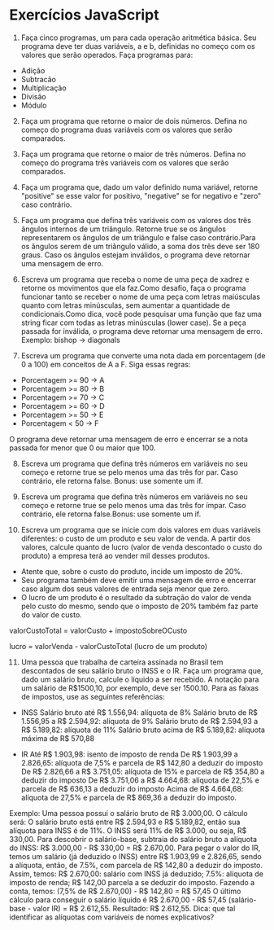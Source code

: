# Exercícios JavaScript

1. Faça cinco programas, um para cada operação aritmética básica. Seu programa deve ter duas variáveis, a e b, definidas no começo com os valores que serão operados. Faça programas para:
- Adição
- Subtracão
- Multiplicação
- Divisão
- Módulo

2. Faça um programa que retorne o maior de dois números. Defina no começo do programa duas variáveis com os valores que serão comparados.

3. Faça um programa que retorne o maior de três números. Defina no começo do programa três variáveis com os valores que serão comparados.

4. Faça um programa que, dado um valor definido numa variável, retorne "positive" se esse valor for positivo, "negative" se for negativo e "zero" caso contrário.

5. Faça um programa que defina três variáveis com os valores dos três ângulos internos de um triângulo. Retorne true se os ângulos representarem os ângulos de um triângulo e false caso contrário.Para os ângulos serem de um triângulo válido, a soma dos três deve ser 180 graus. Caso os ângulos estejam inválidos, o programa deve retornar uma mensagem de erro.

6. Escreva um programa que receba o nome de uma peça de xadrez e retorne os movimentos que ela faz.Como desafio, faça o programa funcionar tanto se receber o nome de uma peça com letras maiúsculas quanto com letras minúsculas, sem aumentar a quantidade de condicionais.Como dica, você pode pesquisar uma função que faz uma string ficar com todas as letras minúsculas (lower case).
Se a peça passada for inválida, o programa deve retornar uma mensagem de erro.
Exemplo: bishop -> diagonals

7. Escreva um programa que converte uma nota dada em porcentagem (de 0 a 100) em conceitos de A a F. Siga essas regras:

- Porcentagem >= 90 -> A
- Porcentagem >= 80 -> B
- Porcentagem >= 70 -> C
- Porcentagem >= 60 -> D
- Porcentagem >= 50 -> E
- Porcentagem < 50 -> F

O programa deve retornar uma mensagem de erro e encerrar se a nota passada for menor que 0 ou maior que 100.

8. Escreva um programa que defina três números em variáveis no seu começo e retorne true se pelo menos uma das três for par. Caso contrário, ele retorna false. Bonus: use somente um if.

9. Escreva um programa que defina três números em variáveis no seu começo e retorne true se pelo menos uma das três for ímpar. Caso contrário, ele retorna false.Bonus: use somente um if.

10. Escreva um programa que se inicie com dois valores em duas variáveis diferentes: o custo de um produto e seu valor de venda. A partir dos valores, calcule quanto de lucro (valor de venda descontado o custo do produto) a empresa terá ao vender mil desses produtos.

- Atente que, sobre o custo do produto, incide um imposto de 20%.
- Seu programa também deve emitir uma mensagem de erro e encerrar caso algum dos seus valores de entrada seja menor que zero.
- O lucro de um produto é o resultado da subtração do valor de venda pelo custo do mesmo, sendo que o imposto de 20% também faz parte do valor de custo.

valorCustoTotal = valorCusto + impostoSobreOCusto

lucro = valorVenda - valorCustoTotal (lucro de um produto)

11. Uma pessoa que trabalha de carteira assinada no Brasil tem descontados de seu salário bruto o INSS e o IR. Faça um programa que, dado um salário bruto, calcule o líquido a ser recebido.
A notação para um salário de R$1500,10, por exemplo, deve ser 1500.10. Para as faixas de impostos, use as seguintes referências:
- INSS
Salário bruto até R$ 1.556,94: alíquota de 8%
Salário bruto de R$ 1.556,95 a R$ 2.594,92: alíquota de 9%
Salário bruto de R$ 2.594,93 a R$ 5.189,82: alíquota de 11%
Salário bruto acima de R$ 5.189,82: alíquota máxima de R$ 570,88

- IR
Até R$ 1.903,98: isento de imposto de renda
De R$ 1.903,99 a 2.826,65: alíquota de 7,5% e parcela de R$ 142,80 a deduzir do imposto
De R$ 2.826,66 a R$ 3.751,05: alíquota de 15% e parcela de R$ 354,80 a deduzir do imposto
De R$ 3.751,06 a R$ 4.664,68: alíquota de 22,5% e parcela de R$ 636,13 a deduzir do imposto
Acima de R$ 4.664,68: alíquota de 27,5% e parcela de R$ 869,36 a deduzir do imposto.

Exemplo: Uma pessoa possui o salário bruto de R$ 3.000,00. O cálculo será:
O salário bruto está entre R$ 2.594,93 e R$ 5.189,82, então sua alíquota para INSS é de 11%. O INSS será 11% de R$ 3.000, ou seja, R$ 330,00.
Para descobrir o salário-base, subtraia do salário bruto a alíquota do INSS: R$ 3.000,00 - R$ 330,00 = R$ 2.670,00.
Para pegar o valor do IR, temos um salário (já deduzido o INSS) entre R$ 1.903,99 e 2.826,65, sendo a alíquota, então, de 7.5%, com parcela de R$ 142,80 a deduzir do imposto. Assim, temos:
R$ 2.670,00: salário com INSS já deduzido;
7.5%: alíquota de imposto de renda;
R$ 142,00 parcela a se deduzir do imposto.
Fazendo a conta, temos: (7,5% de R$ 2.670,00) - R$ 142,80 = R$ 57,45
O último cálculo para conseguir o salário líquido é R$ 2.670,00 - R$ 57,45 (salário-base - valor IR) = R$ 2.612,55.
Resultado: R$ 2.612,55.
Dica: que tal identificar as alíquotas com variáveis de nomes explicativos?